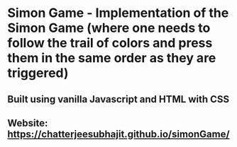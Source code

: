 # Simon Game - Implementation of the Simon Game (where one needs to follow the trail of colors and press them in the same order as they are triggered)
## Built using vanilla Javascript and HTML with CSS
## Website: https://chatterjeesubhajit.github.io/simonGame/
